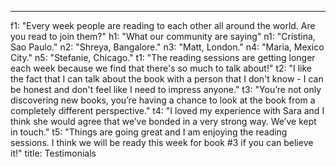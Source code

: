 ---

f1: "Every week people are reading to each other all around the world. Are you read to join them?"
h1: "What our community are saying"
n1: "Cristina, Sao Paulo."
n2: "Shreya, Bangalore."
n3: "Matt, London."
n4: "Maria, Mexico City."
n5: "Stefanie, Chicago."
t1: "The reading sessions are getting longer each week because we find that there's so much to talk about!"
t2: "I like the fact that I can talk about the book with a person that I don't know - I can be honest and don't feel like I need to impress anyone."
t3: "You’re not only discovering new books, you’re having a chance to look at the book from a completely different perspective."
t4: "I loved my experience with Sara and I think she would agree that we’ve bonded in a very strong way. We’ve kept in touch."
t5: "Things are going great and I am enjoying the reading sessions. I think we will be ready this week for book #3 if you can believe it!"
title: Testimonials
